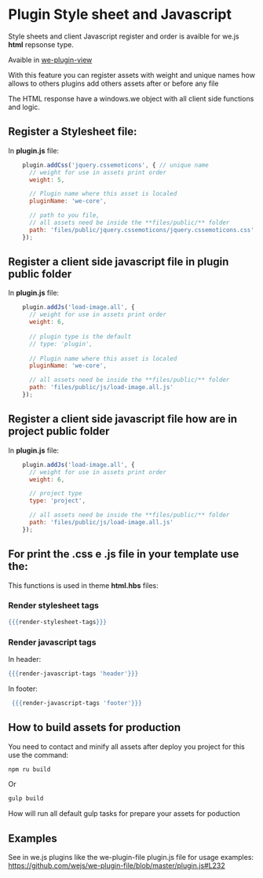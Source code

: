 # Plugin Style sheet and Javascript

Style sheets and client Javascript register and order is avaible for we.js **html** repsonse type.
 
Avaible in [we-plugin-view](https://github.com/wejs/we-plugin-view)

With this feature you can register assets with weight and unique names how allows to others plugins add others assets after or before any file

The HTML response have a windows.we object with all client side functions and logic.

## Register a Stylesheet file:

In **plugin.js** file:

```js
    plugin.addCss('jquery.cssemoticons', { // unique name
      // weight for use in assets print order
      weight: 5, 

      // Plugin name where this asset is localed
      pluginName: 'we-core',

      // path to you file, 
      // all assets need be inside the **files/public/** folder
      path: 'files/public/jquery.cssemoticons/jquery.cssemoticons.css'
    });
```

## Register a client side javascript file in plugin public folder

In **plugin.js** file:

```js
    plugin.addJs('load-image.all', {
      // weight for use in assets print order    
      weight: 6, 
      
      // plugin type is the default
      // type: 'plugin',
      
      // Plugin name where this asset is localed
      pluginName: 'we-core',

      // all assets need be inside the **files/public/** folder
      path: 'files/public/js/load-image.all.js'
    });
```

## Register a client side javascript file how are in project public folder

In **plugin.js** file:

```js
    plugin.addJs('load-image.all', {
      // weight for use in assets print order    
      weight: 6, 

      // project type
      type: 'project',

      // all assets need be inside the **files/public/** folder
      path: 'files/public/js/load-image.all.js'
    });
```


## For print the .css e .js file in your template use the:

This functions is used in theme **html.hbs** files:

### Render stylesheet tags

```hbs
{{{render-stylesheet-tags}}}
```

### Render javascript tags

In header:

```hbs
{{{render-javascript-tags 'header'}}}
```

In footer:

```hbs
 {{{render-javascript-tags 'footer'}}}
```

## How to build assets for production

You need to contact and minify all assets after deploy you project for this use the command:

```sh
npm ru build
```

Or 

```sh
gulp build
```

How will run all default gulp tasks for prepare your assets for poduction

## Examples

See in we.js plugins like the we-plugin-file plugin.js file for usage examples: 
https://github.com/wejs/we-plugin-file/blob/master/plugin.js#L232
